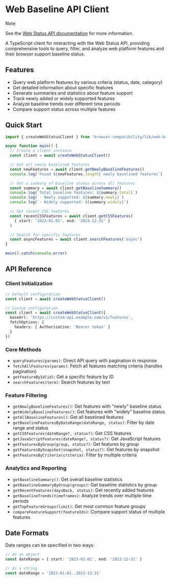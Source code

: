 # Web Baseline API Client

> [!NOTE]
> See the [Web Status API documentation](https://web.dev/articles/web-platform-dashboard-baseline) for more information.

A TypeScript client for interacting with the Web Status API, providing comprehensive tools to query, filter, and analyze web platform features and their browser support baseline status.

## Features

- Query web platform features by various criteria (status, date, category)
- Get detailed information about specific features
- Generate summaries and statistics about feature support
- Track newly added or widely supported features
- Analyze baseline trends over different time periods
- Compare support status across multiple features

## Quick Start

```typescript
import { createWebStatusClient } from 'browser-compatibility/lib/web-baseline'

async function main() {
  // Create a client instance
  const client = await createWebStatusClient()

  // Get all newly baselined features
  const newFeatures = await client.getNewlyBaselineFeatures()
  console.log(`Found ${newFeatures.length} newly baselined features`)

  // Get a summary of baseline status across all features
  const summary = await client.getBaselineSummary()
  console.log(`Total baseline features: ${summary.total}`)
  console.log(`- Newly supported: ${summary.newly}`)
  console.log(`- Widely supported: ${summary.widely}`)

  // Get recent CSS features
  const recentCSSFeatures = await client.getCSSFeatures(
    { start: '2023-01-01', end: '2023-12-31' }
  )

  // Search for specific features
  const asyncFeatures = await client.searchFeatures('async')
}

main().catch(console.error)
```

## API Reference

### Client Initialization

```typescript
// Default configuration
const client = await createWebStatusClient()

// Custom configuration
const client = await createWebStatusClient({
  baseUrl: 'https://custom-api.example.com/v1/features',
  fetchOptions: {
    headers: { Authorization: 'Bearer token' }
  }
})
```

### Core Methods

- `queryFeatures(params)`: Direct API query with pagination in response
- `fetchAllFeatures(params)`: Fetch all features matching criteria (handles pagination)
- `getFeatureById(id)`: Get a specific feature by ID
- `searchFeatures(term)`: Search features by text

### Feature Filtering

- `getNewlyBaselineFeatures()`: Get features with &quot;newly&quot; baseline status
- `getWidelyBaselineFeatures()`: Get features with &quot;widely&quot; baseline status
- `getAllBaselineFeatures()`: Get all baselined features
- `getBaselineFeaturesByDateRange(dateRange, status)`: Filter by date range and status
- `getCSSFeatures(dateRange?, status?)`: Get CSS features
- `getJavaScriptFeatures(dateRange?, status?)`: Get JavaScript features
- `getFeaturesByGroup(group, status?)`: Get features by group
- `getFeaturesBySnapshot(snapshot, status?)`: Get features by snapshot
- `getFeaturesByCriteria(criteria)`: Filter by multiple criteria

### Analytics and Reporting

- `getBaselineSummary()`: Get overall baseline statistics
- `getBaselineSummaryByGroup(groups)`: Get baseline statistics by group
- `getRecentFeatures(daysBack, status)`: Get recently added features
- `getBaselineTrends(timeframes)`: Analyze trends over multiple time periods
- `getTopFeatureGroups(limit)`: Get most common feature groups
- `compareFeatureSupport(featureIds)`: Compare support status of multiple features

## Date Formats

Date ranges can be specified in two ways:

```typescript
// As an object
const dateRange = { start: '2023-01-01', end: '2023-12-31' }

// As a string
const dateRange = '2023-01-01..2023-12-31'
```
